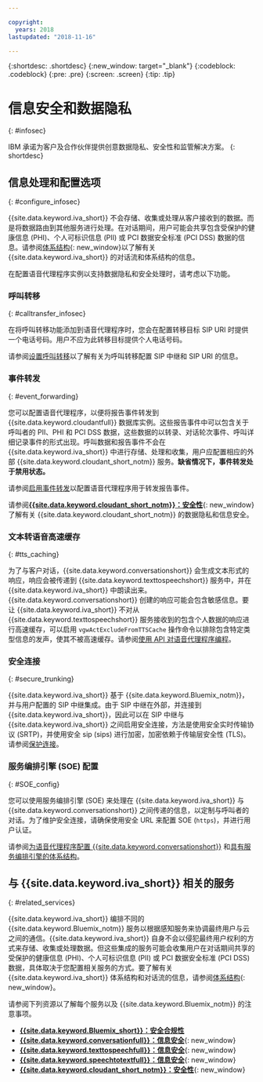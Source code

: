 ```yaml
---

copyright:
  years: 2018
lastupdated: "2018-11-16"

---
```


{:shortdesc: .shortdesc}
{:new_window: target="_blank"}
{:codeblock: .codeblock}
{:pre: .pre}
{:screen: .screen}
{:tip: .tip}


# 信息安全和数据隐私
{: #infosec}

IBM 承诺为客户及合作伙伴提供创意数据隐私、安全性和监管解决方案。
{: shortdesc}

## 信息处理和配置选项
{: #configure_infosec}

{{site.data.keyword.iva_short}} 不会存储、收集或处理从客户接收到的数据。而是将数据路由到其他服务进行处理。在对话期间，用户可能会共享包含受保护的健康信息 (PHI)、个人可标识信息 (PII) 或 PCI 数据安全标准 (PCI DSS) 数据的信息。请参阅[体系结构](about.html#architecture){: new_window}以了解有关 {{site.data.keyword.iva_short}} 的对话流和体系结构的信息。

在配置语音代理程序实例以支持数据隐私和安全处理时，请考虑以下功能。

### 呼叫转移
{:  #calltransfer_infosec}

在将呼叫转移功能添加到语音代理程序时，您会在配置转移目标 SIP URI 时提供一个电话号码。用户不应为此转移目标提供个人电话号码。

请参阅[设置呼叫转移](call-transfer.html)以了解有关为呼叫转移配置 SIP 中继和 SIP URI 的信息。

### 事件转发
{: #event_forwarding}

您可以配置语音代理程序，以便将报告事件转发到 {{site.data.keyword.cloudantfull}} 数据库实例。这些报告事件中可以包含关于呼叫者的 PII、PHI 和 PCI DSS 数据，这些数据的以转录、对话轮次事件、呼叫详细记录事件的形式出现。呼叫数据和报告事件不会在 {{site.data.keyword.iva_short}} 中进行存储、处理和收集，用户应配置相应的外部 {{site.data.keyword.cloudant_short_notm}} 服务。**缺省情况下，事件转发处于禁用状态。**

请参阅[启用事件转发](event-forwarding.html)以配置语音代理程序用于转发报告事件。

请参阅[**{{site.data.keyword.cloudant_short_notm}}：安全性**](../Cloudant/offerings/security.html#security){: new_window}了解有关 {{site.data.keyword.cloudant_short_notm}} 的数据隐私和信息安全。

### 文本转语音高速缓存
{: #tts_caching}

为了与客户对话，{{site.data.keyword.conversationshort}} 会生成文本形式的响应，响应会被传递到 {{site.data.keyword.texttospeechshort}} 服务中，并在 {{site.data.keyword.iva_short}} 中朗读出来。{{site.data.keyword.conversationshort}} 创建的响应可能会包含敏感信息。要让 {{site.data.keyword.iva_short}} 不对从 {{site.data.keyword.texttospeechshort}} 服务接收到的包含个人数据的响应进行高速缓存，可以启用 `vgwActExcludeFromTTSCache` 操作命令以排除包含特定类型信息的发声，使其不被高速缓存。请参阅[使用 API 对语音代理程序编程](api.html#action-sequences)。

### 安全连接
{: #secure_trunking}

{{site.data.keyword.iva_short}} 基于 {{site.data.keyword.Bluemix_notm}}，并与用户配置的 SIP 中继集成。由于 SIP 中继在外部，并连接到 {{site.data.keyword.iva_short}}，因此可以在 SIP 中继与 {{site.data.keyword.iva_short}} 之间启用安全连接，方法是使用安全实时传输协议 (SRTP)，并使用安全 sip (sips) 进行加密，加密依赖于传输层安全性 (TLS)。请参阅[保护连接](secure-trunking.html)。

### 服务编排引擎 (SOE) 配置
{: #SOE_config}

您可以使用服务编排引擎 (SOE) 来处理在 {{site.data.keyword.iva_short}} 与 {{site.data.keyword.conversationshort}} 之间传递的信息，以定制与呼叫者的对话。为了维护安全连接，请确保使用安全 URL 来配置 SOE (`https`)，并进行用户认证。

请参阅[为语音代理程序配置 {{site.data.keyword.conversationshort}}](managing_SOE.html#conversation_va) 和[具有服务编排引擎的体系结构](about.html#arch-soe)。

## 与 {{site.data.keyword.iva_short}} 相关的服务
{: #related_services}

{{site.data.keyword.iva_short}} 编排不同的 {{site.data.keyword.Bluemix_notm}} 服务以根据感知服务来协调最终用户与云之间的通信。{{site.data.keyword.iva_short}} 自身不会以侵犯最终用户权利的方式来存储、收集或处理数据。但这些集成的服务可能会收集用户在对话期间共享的受保护的健康信息 (PHI)、个人可标识信息 (PII) 或 PCI 数据安全标准 (PCI DSS) 数据，具体取决于您配置相关服务的方式。要了解有关 {{site.data.keyword.iva_short}} 体系结构和对话流的信息，请参阅[体系结构](about.html#architecture){: new_window}。

请参阅下列资源以了解每个服务以及 {{site.data.keyword.Bluemix_notm}} 的注意事项。

  * [**{{site.data.keyword.Bluemix_short}}：安全合规性**](../security/compliance.html)
  * [**{{site.data.keyword.conversationfull}}：信息安全**](../conversation/information-security.html){: new_window}
  * [**{{site.data.keyword.texttospeechfull}}：信息安全**](../text-to-speech/information-security.html){: new_window}
  * [**{{site.data.keyword.speechtotextfull}}：信息安全**](../speech-to-text/information-security.html){: new_window}
  * [**{{site.data.keyword.cloudant_short_notm}}：安全性**](../Cloudant/offerings/security.html#security){: new_window}
